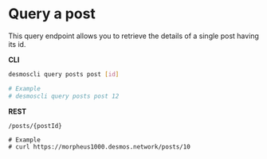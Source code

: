 # Query a post
This query endpoint allows you to retrieve the details of a single post having its id. 

**CLI**
 ```bash
desmoscli query posts post [id]

# Example
# desmoscli query posts post 12
``` 

**REST**
```
/posts/{postId}

# Example
# curl https://morpheus1000.desmos.network/posts/10
```
